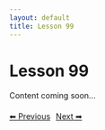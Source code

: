 ```yaml
---
layout: default
title: Lesson 99
---
```


# Lesson 99

Content coming soon...

<div style="margin-top: 20px;">
<a href="/docs/intermediate/Lessons/lesson_98.html" style="margin-right: 10px;">⬅ Previous</a><a href="/docs/intermediate/Lessons/lesson_100.html">Next ➡</a>
</div>
